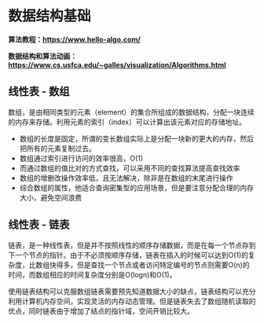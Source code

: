 # 数据结构基础

**算法教程：https://www.hello-algo.com/**

**数据结构和算法动画：https://www.cs.usfca.edu/~galles/visualization/Algorithms.html**

## 线性表 - 数组

数组，是由相同类型的元素（element）的集合所组成的数据结构，分配一块连续的内存来存储。利用元素的索引（index）可以计算出该元素对应的存储地址。

- 数组的长度是固定，所谓的变长数组实际上是分配一块新的更大的内存，然后把所有的元素复制过去。
- 数组通过索引进行访问的效率很高，O(1)
- 而通过数组的值比对的方式查找，可以采用不同的查找算法提高查找效率
- 数组的增删改操作效率低，且无法解决，除非是在数组的末尾进行操作
- 综合数组的属性，他适合查询密集型的应用场景，但是要注意分配合理的内存大小，避免空间浪费

## 线性表 - 链表

链表，是一种线性表，但是并不按照线性的顺序存储数据，而是在每一个节点存到下一个节点的指针。由于不必须按顺序存储，链表在插入的时候可以达到O(1)的复杂度，比数组快得多，但是查找一个节点或者访问特定编号的节点则需要O(n)的时间，而数组相应的时间复杂度分别是O(logn)和O(1)。

使用链表结构可以克服数组链表需要预先知道数据大小的缺点，链表结构可以充分利用计算机内存空间，实现灵活的内存动态管理。但是链表失去了数组随机读取的优点，同时链表由于增加了结点的指针域，空间开销比较大。

